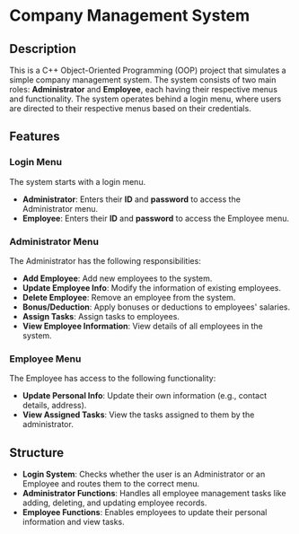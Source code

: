 # **Company Management System**

## **Description**
This is a C++ Object-Oriented Programming (OOP) project that simulates a simple company management system. The system consists of two main roles: **Administrator** and **Employee**, each having their respective menus and functionality. The system operates behind a login menu, where users are directed to their respective menus based on their credentials.

## **Features**

### **Login Menu**
The system starts with a login menu.
- **Administrator**: Enters their **ID** and **password** to access the Administrator menu.
- **Employee**: Enters their **ID** and **password** to access the Employee menu.

### **Administrator Menu**
The Administrator has the following responsibilities:
- **Add Employee**: Add new employees to the system.
- **Update Employee Info**: Modify the information of existing employees.
- **Delete Employee**: Remove an employee from the system.
- **Bonus/Deduction**: Apply bonuses or deductions to employees' salaries.
- **Assign Tasks**: Assign tasks to employees.
- **View Employee Information**: View details of all employees in the system.

### **Employee Menu**
The Employee has access to the following functionality:
- **Update Personal Info**: Update their own information (e.g., contact details, address).
- **View Assigned Tasks**: View the tasks assigned to them by the administrator.

## **Structure**
- **Login System**: Checks whether the user is an Administrator or an Employee and routes them to the correct menu.
- **Administrator Functions**: Handles all employee management tasks like adding, deleting, and updating employee records.
- **Employee Functions**: Enables employees to update their personal information and view tasks.
